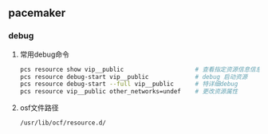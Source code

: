 ## pacemaker

### debug

1. 常用debug命令

	```bash
	pcs resource show vip__public                    # 查看指定资源信息信息
	pcs resource debug-start vip__public             # debug 启动资源
	pcs resource debug-start --full vip__public      # 特详细debug
	pcs resource vip__public other_networks=undef    # 更改资源属性
	```

2. osf文件路径

	```bash
	/usr/lib/ocf/resource.d/
	```


